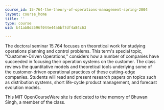 ```yaml
---
course_id: 15-764-the-theory-of-operations-management-spring-2004
layout: course_home
title: ''
type: course
uid: b41ab0d3596f044e44a6bf7df4a84c63

---
```

The doctoral seminar 15.764 focuses on theoretical work for studying operations planning and control problems. This term's special topic, "Customer-Driven Operations," considers how a number of companies have succeeded in focusing their operation systems on the customer. The class reviews the quantitative models and theoretical tools underlying some of the customer-driven operational practices of these cutting-edge companies. Students will read and present research papers on topics such as distribution systems, short life-cycle product management, and forecast evolution models.

This MIT OpenCourseWare site is dedicated to the memory of Bhuwan Singh, a member of the class.
